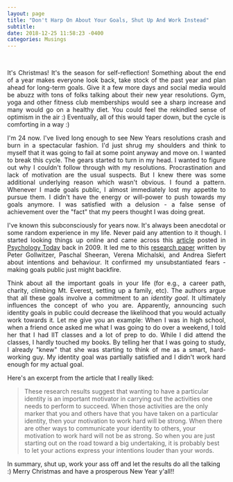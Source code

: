 ```yaml
---
layout: page
title: "Don't Harp On About Your Goals, Shut Up And Work Instead"
subtitle: 
date: 2018-12-25 11:58:23 -0400
categories: Musings
---
```


<div class="row uniform">
<div class="4u 12u$(medium)">
<span class="image main"><img src="#" alt="" /></span>
</div>
	<div class="4u 12u$(medium)">
        <span class="image main"><img src="{{site.baseurl}}/assets/images/keep-calm-shut-up-and-work-harder.png" alt="" /></span>
</div>
<div class="4u 12u$(medium)">
<span class="image main"><img src="#" alt="" /></span>
</div>
</div>

<br> 

<p align="justify"> It's Christmas! It's the season for self-reflection! Something about the end of a year makes everyone look back, take stock of the past year and plan ahead for long-term goals. Give it a few more days and social media would be abuzz with tons of folks talking about their new year resolutions. Gym, yoga and other fitness club memberships would see a sharp increase and many would go on a healthy diet. You could feel the rekindled sense of optimism in the air :) Eventually, all of this would taper down, but the cycle is comforting in a way :) </p>

<p align="justify"> I'm 24 now. I've lived long enough to see New Years resolutions crash and burn in a spectacular fashion. I'd just shrug my shoulders and think to myself that it was going to fail at some point anyway and move on. I wanted to break this cycle. The gears started to turn in my head. I wanted to figure out why I couldn't follow through with my resolutions. Procrastination and lack of motivation are the usual suspects. But I knew there was some additional underlying reason which wasn't obvious. I found a pattern. Whenever I made goals public, I almost immediately lost my appetite to pursue them. I didn't have the energy or will-power to push towards my goals anymore. I was satisfied with a delusion - a false sense of achievement over the "fact" that my peers thought I was doing great. </p>

<p align="justify"> I've known this subconsciously for years now. It's always been anecdotal or some random experience in my life. Never paid any attention to it though. I started looking things up online and came across this <a href="https://www.psychologytoday.com/us/blog/ulterior-motives/200905/if-you-want-succeed-don-t-tell-anyone">article</a> posted in <a href="https://www.psychologytoday.com/ca">Psychology Today</a> back in 2009. It led me to this <a href="https://www.psych.nyu.edu/gollwitzer/09_Gollwitzer_Sheeran_Seifert_Michalski_When_Intentions_.pdf">research paper</a> written by Peter Gollwitzer, Paschal Sheeran, Verena Michalski, and Andrea Siefert about intentions and behaviour. It confirmed my unsubstantiated fears - making goals public just might backfire. </p>

<p align="justify"> Think about all the important goals in your life (for e.g., a career path, charity, climbing Mt. Everest, setting up a family, etc). The authors argue that all these goals involve a commitment to an <i>identity goal</i>. It ultimately influences the concept of who you are. Apparently, announcing such identity goals in public could decrease the likelihood that you would actually work towards it. Let me give you an example: When I was in high school, when a friend once asked me what I was going to do over a weekend, I told her that I had IIT classes and a lot of prep to do. While I did attend the classes, I hardly touched my books. By telling her that I was going to study, I already "knew" that she was starting to think of me as a smart, hard-working guy. My identity goal was partially satisfied and I didn't work hard enough for my actual goal. </p>

<p align="justify"> Here's an excerpt from the article that I really liked: </p>
<blockquote>    
    These research results suggest that wanting to have a particular identity is an important motivator in carrying out the activities one needs to perform to succeed. When those activities are the only marker that you and others have that you have taken on a particular identity, then your motivation to work hard will be strong. When there are other ways to communicate your identity to others, your motivation to work hard will not be as strong. So when you are just starting out on the road toward a big undertaking, it is probably best to let your actions express your intentions louder than your words. 
</blockquote>

In summary, shut up, work your ass off and let the results do all the talking :) Merry Christmas and have a prosperous New Year y'all!! 